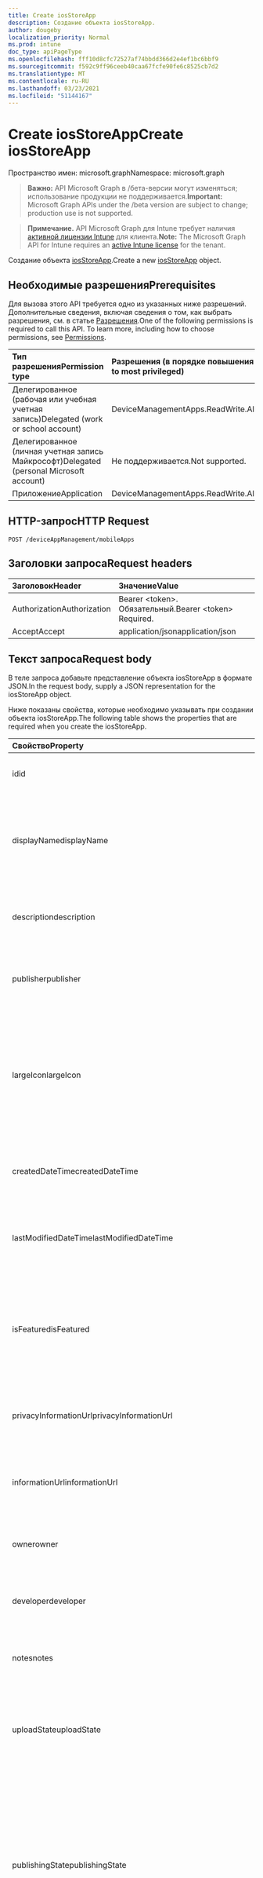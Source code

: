 ```yaml
---
title: Create iosStoreApp
description: Создание объекта iosStoreApp.
author: dougeby
localization_priority: Normal
ms.prod: intune
doc_type: apiPageType
ms.openlocfilehash: fff10d8cfc72527af74bbdd366d2e4ef1bc6bbf9
ms.sourcegitcommit: f592c9ff96ceeb40caa67fcfe90fe6c8525cb7d2
ms.translationtype: MT
ms.contentlocale: ru-RU
ms.lasthandoff: 03/23/2021
ms.locfileid: "51144167"
---
```

# <a name="create-iosstoreapp"></a><span data-ttu-id="ffd11-103">Create iosStoreApp</span><span class="sxs-lookup"><span data-stu-id="ffd11-103">Create iosStoreApp</span></span>

<span data-ttu-id="ffd11-104">Пространство имен: microsoft.graph</span><span class="sxs-lookup"><span data-stu-id="ffd11-104">Namespace: microsoft.graph</span></span>

> <span data-ttu-id="ffd11-105">**Важно:** API Microsoft Graph в /бета-версии могут изменяться; использование продукции не поддерживается.</span><span class="sxs-lookup"><span data-stu-id="ffd11-105">**Important:** Microsoft Graph APIs under the /beta version are subject to change; production use is not supported.</span></span>

> <span data-ttu-id="ffd11-106">**Примечание.** API Microsoft Graph для Intune требует наличия [активной лицензии Intune](https://go.microsoft.com/fwlink/?linkid=839381) для клиента.</span><span class="sxs-lookup"><span data-stu-id="ffd11-106">**Note:** The Microsoft Graph API for Intune requires an [active Intune license](https://go.microsoft.com/fwlink/?linkid=839381) for the tenant.</span></span>

<span data-ttu-id="ffd11-107">Создание объекта [iosStoreApp](../resources/intune-apps-iosstoreapp.md).</span><span class="sxs-lookup"><span data-stu-id="ffd11-107">Create a new [iosStoreApp](../resources/intune-apps-iosstoreapp.md) object.</span></span>

## <a name="prerequisites"></a><span data-ttu-id="ffd11-108">Необходимые разрешения</span><span class="sxs-lookup"><span data-stu-id="ffd11-108">Prerequisites</span></span>
<span data-ttu-id="ffd11-p101">Для вызова этого API требуется одно из указанных ниже разрешений. Дополнительные сведения, включая сведения о том, как выбрать разрешения, см. в статье [Разрешения](/graph/permissions-reference).</span><span class="sxs-lookup"><span data-stu-id="ffd11-p101">One of the following permissions is required to call this API. To learn more, including how to choose permissions, see [Permissions](/graph/permissions-reference).</span></span>

|<span data-ttu-id="ffd11-111">Тип разрешения</span><span class="sxs-lookup"><span data-stu-id="ffd11-111">Permission type</span></span>|<span data-ttu-id="ffd11-112">Разрешения (в порядке повышения привилегий)</span><span class="sxs-lookup"><span data-stu-id="ffd11-112">Permissions (from least to most privileged)</span></span>|
|:---|:---|
|<span data-ttu-id="ffd11-113">Делегированное (рабочая или учебная учетная запись)</span><span class="sxs-lookup"><span data-stu-id="ffd11-113">Delegated (work or school account)</span></span>|<span data-ttu-id="ffd11-114">DeviceManagementApps.ReadWrite.All</span><span class="sxs-lookup"><span data-stu-id="ffd11-114">DeviceManagementApps.ReadWrite.All</span></span>|
|<span data-ttu-id="ffd11-115">Делегированное (личная учетная запись Майкрософт)</span><span class="sxs-lookup"><span data-stu-id="ffd11-115">Delegated (personal Microsoft account)</span></span>|<span data-ttu-id="ffd11-116">Не поддерживается.</span><span class="sxs-lookup"><span data-stu-id="ffd11-116">Not supported.</span></span>|
|<span data-ttu-id="ffd11-117">Приложение</span><span class="sxs-lookup"><span data-stu-id="ffd11-117">Application</span></span>|<span data-ttu-id="ffd11-118">DeviceManagementApps.ReadWrite.All</span><span class="sxs-lookup"><span data-stu-id="ffd11-118">DeviceManagementApps.ReadWrite.All</span></span>|

## <a name="http-request"></a><span data-ttu-id="ffd11-119">HTTP-запрос</span><span class="sxs-lookup"><span data-stu-id="ffd11-119">HTTP Request</span></span>
<!-- {
  "blockType": "ignored"
}
-->
``` http
POST /deviceAppManagement/mobileApps
```

## <a name="request-headers"></a><span data-ttu-id="ffd11-120">Заголовки запроса</span><span class="sxs-lookup"><span data-stu-id="ffd11-120">Request headers</span></span>
|<span data-ttu-id="ffd11-121">Заголовок</span><span class="sxs-lookup"><span data-stu-id="ffd11-121">Header</span></span>|<span data-ttu-id="ffd11-122">Значение</span><span class="sxs-lookup"><span data-stu-id="ffd11-122">Value</span></span>|
|:---|:---|
|<span data-ttu-id="ffd11-123">Authorization</span><span class="sxs-lookup"><span data-stu-id="ffd11-123">Authorization</span></span>|<span data-ttu-id="ffd11-124">Bearer &lt;token&gt;. Обязательный.</span><span class="sxs-lookup"><span data-stu-id="ffd11-124">Bearer &lt;token&gt; Required.</span></span>|
|<span data-ttu-id="ffd11-125">Accept</span><span class="sxs-lookup"><span data-stu-id="ffd11-125">Accept</span></span>|<span data-ttu-id="ffd11-126">application/json</span><span class="sxs-lookup"><span data-stu-id="ffd11-126">application/json</span></span>|

## <a name="request-body"></a><span data-ttu-id="ffd11-127">Текст запроса</span><span class="sxs-lookup"><span data-stu-id="ffd11-127">Request body</span></span>
<span data-ttu-id="ffd11-128">В теле запроса добавьте представление объекта iosStoreApp в формате JSON.</span><span class="sxs-lookup"><span data-stu-id="ffd11-128">In the request body, supply a JSON representation for the iosStoreApp object.</span></span>

<span data-ttu-id="ffd11-129">Ниже показаны свойства, которые необходимо указывать при создании объекта iosStoreApp.</span><span class="sxs-lookup"><span data-stu-id="ffd11-129">The following table shows the properties that are required when you create the iosStoreApp.</span></span>

|<span data-ttu-id="ffd11-130">Свойство</span><span class="sxs-lookup"><span data-stu-id="ffd11-130">Property</span></span>|<span data-ttu-id="ffd11-131">Тип</span><span class="sxs-lookup"><span data-stu-id="ffd11-131">Type</span></span>|<span data-ttu-id="ffd11-132">Описание</span><span class="sxs-lookup"><span data-stu-id="ffd11-132">Description</span></span>|
|:---|:---|:---|
|<span data-ttu-id="ffd11-133">id</span><span class="sxs-lookup"><span data-stu-id="ffd11-133">id</span></span>|<span data-ttu-id="ffd11-134">Строка</span><span class="sxs-lookup"><span data-stu-id="ffd11-134">String</span></span>|<span data-ttu-id="ffd11-135">Ключ объекта.</span><span class="sxs-lookup"><span data-stu-id="ffd11-135">Key of the entity.</span></span> <span data-ttu-id="ffd11-136">Наследуется от [mobileApp](../resources/intune-shared-mobileapp.md).</span><span class="sxs-lookup"><span data-stu-id="ffd11-136">Inherited from [mobileApp](../resources/intune-shared-mobileapp.md)</span></span>|
|<span data-ttu-id="ffd11-137">displayName</span><span class="sxs-lookup"><span data-stu-id="ffd11-137">displayName</span></span>|<span data-ttu-id="ffd11-138">Строка</span><span class="sxs-lookup"><span data-stu-id="ffd11-138">String</span></span>|<span data-ttu-id="ffd11-139">Название приложения, которое предоставил или импортировал администратор.</span><span class="sxs-lookup"><span data-stu-id="ffd11-139">The admin provided or imported title of the app.</span></span> <span data-ttu-id="ffd11-140">Наследуется от [mobileApp](../resources/intune-shared-mobileapp.md).</span><span class="sxs-lookup"><span data-stu-id="ffd11-140">Inherited from [mobileApp](../resources/intune-shared-mobileapp.md)</span></span>|
|<span data-ttu-id="ffd11-141">description</span><span class="sxs-lookup"><span data-stu-id="ffd11-141">description</span></span>|<span data-ttu-id="ffd11-142">Строка</span><span class="sxs-lookup"><span data-stu-id="ffd11-142">String</span></span>|<span data-ttu-id="ffd11-143">Описание приложения.</span><span class="sxs-lookup"><span data-stu-id="ffd11-143">The description of the app.</span></span> <span data-ttu-id="ffd11-144">Наследуется от [mobileApp](../resources/intune-shared-mobileapp.md).</span><span class="sxs-lookup"><span data-stu-id="ffd11-144">Inherited from [mobileApp](../resources/intune-shared-mobileapp.md)</span></span>|
|<span data-ttu-id="ffd11-145">publisher</span><span class="sxs-lookup"><span data-stu-id="ffd11-145">publisher</span></span>|<span data-ttu-id="ffd11-146">String</span><span class="sxs-lookup"><span data-stu-id="ffd11-146">String</span></span>|<span data-ttu-id="ffd11-147">Издатель приложения.</span><span class="sxs-lookup"><span data-stu-id="ffd11-147">The publisher of the app.</span></span> <span data-ttu-id="ffd11-148">Наследуется от [mobileApp](../resources/intune-shared-mobileapp.md).</span><span class="sxs-lookup"><span data-stu-id="ffd11-148">Inherited from [mobileApp](../resources/intune-shared-mobileapp.md)</span></span>|
|<span data-ttu-id="ffd11-149">largeIcon</span><span class="sxs-lookup"><span data-stu-id="ffd11-149">largeIcon</span></span>|[<span data-ttu-id="ffd11-150">mimeContent</span><span class="sxs-lookup"><span data-stu-id="ffd11-150">mimeContent</span></span>](../resources/intune-shared-mimecontent.md)|<span data-ttu-id="ffd11-151">Представляет большой значок, который отображается в сведениях о приложении, используется для отправки значка.</span><span class="sxs-lookup"><span data-stu-id="ffd11-151">The large icon, to be displayed in the app details and used for upload of the icon.</span></span> <span data-ttu-id="ffd11-152">Наследуется от [mobileApp](../resources/intune-shared-mobileapp.md).</span><span class="sxs-lookup"><span data-stu-id="ffd11-152">Inherited from [mobileApp](../resources/intune-shared-mobileapp.md)</span></span>|
|<span data-ttu-id="ffd11-153">createdDateTime</span><span class="sxs-lookup"><span data-stu-id="ffd11-153">createdDateTime</span></span>|<span data-ttu-id="ffd11-154">DateTimeOffset</span><span class="sxs-lookup"><span data-stu-id="ffd11-154">DateTimeOffset</span></span>|<span data-ttu-id="ffd11-155">Дата и время создания приложения.</span><span class="sxs-lookup"><span data-stu-id="ffd11-155">The date and time the app was created.</span></span> <span data-ttu-id="ffd11-156">Наследуется от [mobileApp](../resources/intune-shared-mobileapp.md).</span><span class="sxs-lookup"><span data-stu-id="ffd11-156">Inherited from [mobileApp](../resources/intune-shared-mobileapp.md)</span></span>|
|<span data-ttu-id="ffd11-157">lastModifiedDateTime</span><span class="sxs-lookup"><span data-stu-id="ffd11-157">lastModifiedDateTime</span></span>|<span data-ttu-id="ffd11-158">DateTimeOffset</span><span class="sxs-lookup"><span data-stu-id="ffd11-158">DateTimeOffset</span></span>|<span data-ttu-id="ffd11-159">Дата и время последнего изменения приложения.</span><span class="sxs-lookup"><span data-stu-id="ffd11-159">The date and time the app was last modified.</span></span> <span data-ttu-id="ffd11-160">Наследуется от [mobileApp](../resources/intune-shared-mobileapp.md).</span><span class="sxs-lookup"><span data-stu-id="ffd11-160">Inherited from [mobileApp](../resources/intune-shared-mobileapp.md)</span></span>|
|<span data-ttu-id="ffd11-161">isFeatured</span><span class="sxs-lookup"><span data-stu-id="ffd11-161">isFeatured</span></span>|<span data-ttu-id="ffd11-162">Boolean</span><span class="sxs-lookup"><span data-stu-id="ffd11-162">Boolean</span></span>|<span data-ttu-id="ffd11-163">Значение, которое показывает, отмечено ли приложение как подобранное администратором. Наследуется от объекта [mobileApp](../resources/intune-shared-mobileapp.md).</span><span class="sxs-lookup"><span data-stu-id="ffd11-163">The value indicating whether the app is marked as featured by the admin. Inherited from [mobileApp](../resources/intune-shared-mobileapp.md)</span></span>|
|<span data-ttu-id="ffd11-164">privacyInformationUrl</span><span class="sxs-lookup"><span data-stu-id="ffd11-164">privacyInformationUrl</span></span>|<span data-ttu-id="ffd11-165">String</span><span class="sxs-lookup"><span data-stu-id="ffd11-165">String</span></span>|<span data-ttu-id="ffd11-166">URL-адрес заявления о конфиденциальности.</span><span class="sxs-lookup"><span data-stu-id="ffd11-166">The privacy statement Url.</span></span> <span data-ttu-id="ffd11-167">Наследуется от [mobileApp](../resources/intune-shared-mobileapp.md).</span><span class="sxs-lookup"><span data-stu-id="ffd11-167">Inherited from [mobileApp](../resources/intune-shared-mobileapp.md)</span></span>|
|<span data-ttu-id="ffd11-168">informationUrl</span><span class="sxs-lookup"><span data-stu-id="ffd11-168">informationUrl</span></span>|<span data-ttu-id="ffd11-169">String</span><span class="sxs-lookup"><span data-stu-id="ffd11-169">String</span></span>|<span data-ttu-id="ffd11-170">URL-адрес страницы с дополнительными сведениями.</span><span class="sxs-lookup"><span data-stu-id="ffd11-170">The more information Url.</span></span> <span data-ttu-id="ffd11-171">Наследуется от [mobileApp](../resources/intune-shared-mobileapp.md).</span><span class="sxs-lookup"><span data-stu-id="ffd11-171">Inherited from [mobileApp](../resources/intune-shared-mobileapp.md)</span></span>|
|<span data-ttu-id="ffd11-172">owner</span><span class="sxs-lookup"><span data-stu-id="ffd11-172">owner</span></span>|<span data-ttu-id="ffd11-173">String</span><span class="sxs-lookup"><span data-stu-id="ffd11-173">String</span></span>|<span data-ttu-id="ffd11-174">Владелец приложения.</span><span class="sxs-lookup"><span data-stu-id="ffd11-174">The owner of the app.</span></span> <span data-ttu-id="ffd11-175">Наследуется от [mobileApp](../resources/intune-shared-mobileapp.md).</span><span class="sxs-lookup"><span data-stu-id="ffd11-175">Inherited from [mobileApp](../resources/intune-shared-mobileapp.md)</span></span>|
|<span data-ttu-id="ffd11-176">developer</span><span class="sxs-lookup"><span data-stu-id="ffd11-176">developer</span></span>|<span data-ttu-id="ffd11-177">String</span><span class="sxs-lookup"><span data-stu-id="ffd11-177">String</span></span>|<span data-ttu-id="ffd11-178">Разработчик приложения.</span><span class="sxs-lookup"><span data-stu-id="ffd11-178">The developer of the app.</span></span> <span data-ttu-id="ffd11-179">Наследуется от [mobileApp](../resources/intune-shared-mobileapp.md).</span><span class="sxs-lookup"><span data-stu-id="ffd11-179">Inherited from [mobileApp](../resources/intune-shared-mobileapp.md)</span></span>|
|<span data-ttu-id="ffd11-180">notes</span><span class="sxs-lookup"><span data-stu-id="ffd11-180">notes</span></span>|<span data-ttu-id="ffd11-181">String</span><span class="sxs-lookup"><span data-stu-id="ffd11-181">String</span></span>|<span data-ttu-id="ffd11-182">Заметки для приложения.</span><span class="sxs-lookup"><span data-stu-id="ffd11-182">Notes for the app.</span></span> <span data-ttu-id="ffd11-183">Наследуется от [mobileApp](../resources/intune-shared-mobileapp.md).</span><span class="sxs-lookup"><span data-stu-id="ffd11-183">Inherited from [mobileApp](../resources/intune-shared-mobileapp.md)</span></span>|
|<span data-ttu-id="ffd11-184">uploadState</span><span class="sxs-lookup"><span data-stu-id="ffd11-184">uploadState</span></span>|<span data-ttu-id="ffd11-185">Int32</span><span class="sxs-lookup"><span data-stu-id="ffd11-185">Int32</span></span>|<span data-ttu-id="ffd11-186">Состояние загрузки.</span><span class="sxs-lookup"><span data-stu-id="ffd11-186">The upload state.</span></span> <span data-ttu-id="ffd11-187">Возможные значения: 0 - `Not Ready` , 1 - `Ready` , 2 - `Processing` .</span><span class="sxs-lookup"><span data-stu-id="ffd11-187">Possible values are: 0 - `Not Ready`, 1 - `Ready`, 2 - `Processing`.</span></span> <span data-ttu-id="ffd11-188">Наследуется от [mobileApp](../resources/intune-shared-mobileapp.md).</span><span class="sxs-lookup"><span data-stu-id="ffd11-188">Inherited from [mobileApp](../resources/intune-shared-mobileapp.md)</span></span>|
|<span data-ttu-id="ffd11-189">publishingState</span><span class="sxs-lookup"><span data-stu-id="ffd11-189">publishingState</span></span>|[<span data-ttu-id="ffd11-190">mobileAppPublishingState</span><span class="sxs-lookup"><span data-stu-id="ffd11-190">mobileAppPublishingState</span></span>](../resources/intune-apps-mobileapppublishingstate.md)|<span data-ttu-id="ffd11-191">Состояние публикации для приложения.</span><span class="sxs-lookup"><span data-stu-id="ffd11-191">The publishing state for the app.</span></span> <span data-ttu-id="ffd11-192">Приложение невозможно назначить, если оно не опубликовано.</span><span class="sxs-lookup"><span data-stu-id="ffd11-192">The app cannot be assigned unless the app is published.</span></span> <span data-ttu-id="ffd11-193">Унаследованный от [mobileApp](../resources/intune-shared-mobileapp.md).</span><span class="sxs-lookup"><span data-stu-id="ffd11-193">Inherited from [mobileApp](../resources/intune-shared-mobileapp.md).</span></span> <span data-ttu-id="ffd11-194">Возможные значения: `notPublished`, `processing`, `published`.</span><span class="sxs-lookup"><span data-stu-id="ffd11-194">Possible values are: `notPublished`, `processing`, `published`.</span></span>|
|<span data-ttu-id="ffd11-195">isAssigned</span><span class="sxs-lookup"><span data-stu-id="ffd11-195">isAssigned</span></span>|<span data-ttu-id="ffd11-196">Boolean</span><span class="sxs-lookup"><span data-stu-id="ffd11-196">Boolean</span></span>|<span data-ttu-id="ffd11-197">Значение, указывающее, назначено ли приложению по крайней мере одна группа.</span><span class="sxs-lookup"><span data-stu-id="ffd11-197">The value indicating whether the app is assigned to at least one group.</span></span> <span data-ttu-id="ffd11-198">Наследуется от [mobileApp](../resources/intune-shared-mobileapp.md).</span><span class="sxs-lookup"><span data-stu-id="ffd11-198">Inherited from [mobileApp](../resources/intune-shared-mobileapp.md)</span></span>|
|<span data-ttu-id="ffd11-199">roleScopeTagIds</span><span class="sxs-lookup"><span data-stu-id="ffd11-199">roleScopeTagIds</span></span>|<span data-ttu-id="ffd11-200">Коллекция String</span><span class="sxs-lookup"><span data-stu-id="ffd11-200">String collection</span></span>|<span data-ttu-id="ffd11-201">Список ids тегов области для этого мобильного приложения.</span><span class="sxs-lookup"><span data-stu-id="ffd11-201">List of scope tag ids for this mobile app.</span></span> <span data-ttu-id="ffd11-202">Наследуется от [mobileApp](../resources/intune-shared-mobileapp.md).</span><span class="sxs-lookup"><span data-stu-id="ffd11-202">Inherited from [mobileApp](../resources/intune-shared-mobileapp.md)</span></span>|
|<span data-ttu-id="ffd11-203">dependentAppCount</span><span class="sxs-lookup"><span data-stu-id="ffd11-203">dependentAppCount</span></span>|<span data-ttu-id="ffd11-204">Int32</span><span class="sxs-lookup"><span data-stu-id="ffd11-204">Int32</span></span>|<span data-ttu-id="ffd11-205">Общее число зависимостей, которые имеет детское приложение.</span><span class="sxs-lookup"><span data-stu-id="ffd11-205">The total number of dependencies the child app has.</span></span> <span data-ttu-id="ffd11-206">Наследуется от [mobileApp](../resources/intune-shared-mobileapp.md).</span><span class="sxs-lookup"><span data-stu-id="ffd11-206">Inherited from [mobileApp](../resources/intune-shared-mobileapp.md)</span></span>|
|<span data-ttu-id="ffd11-207">supersedingAppCount</span><span class="sxs-lookup"><span data-stu-id="ffd11-207">supersedingAppCount</span></span>|<span data-ttu-id="ffd11-208">Int32</span><span class="sxs-lookup"><span data-stu-id="ffd11-208">Int32</span></span>|<span data-ttu-id="ffd11-209">Общее число приложений, которые это приложение прямо или косвенно перемежает.</span><span class="sxs-lookup"><span data-stu-id="ffd11-209">The total number of apps this app directly or indirectly supersedes.</span></span> <span data-ttu-id="ffd11-210">Наследуется от [mobileApp](../resources/intune-shared-mobileapp.md).</span><span class="sxs-lookup"><span data-stu-id="ffd11-210">Inherited from [mobileApp](../resources/intune-shared-mobileapp.md)</span></span>|
|<span data-ttu-id="ffd11-211">supersededAppCount</span><span class="sxs-lookup"><span data-stu-id="ffd11-211">supersededAppCount</span></span>|<span data-ttu-id="ffd11-212">Int32</span><span class="sxs-lookup"><span data-stu-id="ffd11-212">Int32</span></span>|<span data-ttu-id="ffd11-213">Общее число приложений, которые это приложение прямо или косвенно вымежает.</span><span class="sxs-lookup"><span data-stu-id="ffd11-213">The total number of apps this app is directly or indirectly superseded by.</span></span> <span data-ttu-id="ffd11-214">Наследуется от [mobileApp](../resources/intune-shared-mobileapp.md).</span><span class="sxs-lookup"><span data-stu-id="ffd11-214">Inherited from [mobileApp](../resources/intune-shared-mobileapp.md)</span></span>|
|<span data-ttu-id="ffd11-215">bundleId</span><span class="sxs-lookup"><span data-stu-id="ffd11-215">bundleId</span></span>|<span data-ttu-id="ffd11-216">String</span><span class="sxs-lookup"><span data-stu-id="ffd11-216">String</span></span>|<span data-ttu-id="ffd11-217">Имя удостоверения.</span><span class="sxs-lookup"><span data-stu-id="ffd11-217">The Identity Name.</span></span>|
|<span data-ttu-id="ffd11-218">appStoreUrl</span><span class="sxs-lookup"><span data-stu-id="ffd11-218">appStoreUrl</span></span>|<span data-ttu-id="ffd11-219">String</span><span class="sxs-lookup"><span data-stu-id="ffd11-219">String</span></span>|<span data-ttu-id="ffd11-220">URL-адрес в Apple App Store</span><span class="sxs-lookup"><span data-stu-id="ffd11-220">The Apple App Store URL</span></span>|
|<span data-ttu-id="ffd11-221">applicableDeviceType</span><span class="sxs-lookup"><span data-stu-id="ffd11-221">applicableDeviceType</span></span>|[<span data-ttu-id="ffd11-222">iosDeviceType</span><span class="sxs-lookup"><span data-stu-id="ffd11-222">iosDeviceType</span></span>](../resources/intune-apps-iosdevicetype.md)|<span data-ttu-id="ffd11-223">Архитектура iOS, которая поддерживается этим приложением.</span><span class="sxs-lookup"><span data-stu-id="ffd11-223">The iOS architecture for which this app can run on.</span></span>|
|<span data-ttu-id="ffd11-224">minimumSupportedOperatingSystem</span><span class="sxs-lookup"><span data-stu-id="ffd11-224">minimumSupportedOperatingSystem</span></span>|[<span data-ttu-id="ffd11-225">iosMinimumOperatingSystem</span><span class="sxs-lookup"><span data-stu-id="ffd11-225">iosMinimumOperatingSystem</span></span>](../resources/intune-apps-iosminimumoperatingsystem.md)|<span data-ttu-id="ffd11-226">Значение, которое представляет минимальную применимую версию операционной системы.</span><span class="sxs-lookup"><span data-stu-id="ffd11-226">The value for the minimum applicable operating system.</span></span>|



## <a name="response"></a><span data-ttu-id="ffd11-227">Ответ</span><span class="sxs-lookup"><span data-stu-id="ffd11-227">Response</span></span>
<span data-ttu-id="ffd11-228">В случае успешного выполнения этот метод возвращает код ответа `201 Created` и объект [iosStoreApp](../resources/intune-apps-iosstoreapp.md) в теле ответа.</span><span class="sxs-lookup"><span data-stu-id="ffd11-228">If successful, this method returns a `201 Created` response code and a [iosStoreApp](../resources/intune-apps-iosstoreapp.md) object in the response body.</span></span>

## <a name="example"></a><span data-ttu-id="ffd11-229">Пример</span><span class="sxs-lookup"><span data-stu-id="ffd11-229">Example</span></span>

### <a name="request"></a><span data-ttu-id="ffd11-230">Запрос</span><span class="sxs-lookup"><span data-stu-id="ffd11-230">Request</span></span>
<span data-ttu-id="ffd11-231">Ниже приведен пример запроса.</span><span class="sxs-lookup"><span data-stu-id="ffd11-231">Here is an example of the request.</span></span>
``` http
POST https://graph.microsoft.com/beta/deviceAppManagement/mobileApps
Content-type: application/json
Content-length: 1237

{
  "@odata.type": "#microsoft.graph.iosStoreApp",
  "displayName": "Display Name value",
  "description": "Description value",
  "publisher": "Publisher value",
  "largeIcon": {
    "@odata.type": "microsoft.graph.mimeContent",
    "type": "Type value",
    "value": "dmFsdWU="
  },
  "isFeatured": true,
  "privacyInformationUrl": "https://example.com/privacyInformationUrl/",
  "informationUrl": "https://example.com/informationUrl/",
  "owner": "Owner value",
  "developer": "Developer value",
  "notes": "Notes value",
  "uploadState": 11,
  "publishingState": "processing",
  "isAssigned": true,
  "roleScopeTagIds": [
    "Role Scope Tag Ids value"
  ],
  "dependentAppCount": 1,
  "supersedingAppCount": 3,
  "supersededAppCount": 2,
  "bundleId": "Bundle Id value",
  "appStoreUrl": "https://example.com/appStoreUrl/",
  "applicableDeviceType": {
    "@odata.type": "microsoft.graph.iosDeviceType",
    "iPad": true,
    "iPhoneAndIPod": true
  },
  "minimumSupportedOperatingSystem": {
    "@odata.type": "microsoft.graph.iosMinimumOperatingSystem",
    "v8_0": true,
    "v9_0": true,
    "v10_0": true,
    "v11_0": true,
    "v12_0": true,
    "v13_0": true,
    "v14_0": true
  }
}
```

### <a name="response"></a><span data-ttu-id="ffd11-232">Отклик</span><span class="sxs-lookup"><span data-stu-id="ffd11-232">Response</span></span>
<span data-ttu-id="ffd11-p121">Ниже приведен пример отклика. Примечание. Объект отклика, показанный здесь, может быть усечен для краткости. При фактическом вызове будут возвращены все свойства.</span><span class="sxs-lookup"><span data-stu-id="ffd11-p121">Here is an example of the response. Note: The response object shown here may be truncated for brevity. All of the properties will be returned from an actual call.</span></span>
``` http
HTTP/1.1 201 Created
Content-Type: application/json
Content-Length: 1409

{
  "@odata.type": "#microsoft.graph.iosStoreApp",
  "id": "a04adbe2-dbe2-a04a-e2db-4aa0e2db4aa0",
  "displayName": "Display Name value",
  "description": "Description value",
  "publisher": "Publisher value",
  "largeIcon": {
    "@odata.type": "microsoft.graph.mimeContent",
    "type": "Type value",
    "value": "dmFsdWU="
  },
  "createdDateTime": "2017-01-01T00:02:43.5775965-08:00",
  "lastModifiedDateTime": "2017-01-01T00:00:35.1329464-08:00",
  "isFeatured": true,
  "privacyInformationUrl": "https://example.com/privacyInformationUrl/",
  "informationUrl": "https://example.com/informationUrl/",
  "owner": "Owner value",
  "developer": "Developer value",
  "notes": "Notes value",
  "uploadState": 11,
  "publishingState": "processing",
  "isAssigned": true,
  "roleScopeTagIds": [
    "Role Scope Tag Ids value"
  ],
  "dependentAppCount": 1,
  "supersedingAppCount": 3,
  "supersededAppCount": 2,
  "bundleId": "Bundle Id value",
  "appStoreUrl": "https://example.com/appStoreUrl/",
  "applicableDeviceType": {
    "@odata.type": "microsoft.graph.iosDeviceType",
    "iPad": true,
    "iPhoneAndIPod": true
  },
  "minimumSupportedOperatingSystem": {
    "@odata.type": "microsoft.graph.iosMinimumOperatingSystem",
    "v8_0": true,
    "v9_0": true,
    "v10_0": true,
    "v11_0": true,
    "v12_0": true,
    "v13_0": true,
    "v14_0": true
  }
}
```




